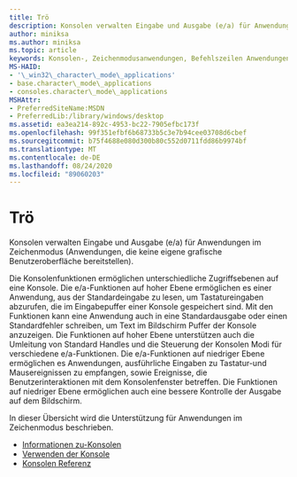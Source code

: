 ```yaml
---
title: Trö
description: Konsolen verwalten Eingabe und Ausgabe (e/a) für Anwendungen im Zeichenmodus (Anwendungen, die keine eigene grafische Benutzeroberfläche bereitstellen).
author: miniksa
ms.author: miniksa
ms.topic: article
keywords: Konsolen-, Zeichenmodusanwendungen, Befehlszeilen Anwendungen, Terminalanwendungen, Konsolen-API
MS-HAID:
- '\_win32\_character\_mode\_applications'
- base.character\_mode\_applications
- consoles.character\_mode\_applications
MSHAttr:
- PreferredSiteName:MSDN
- PreferredLib:/library/windows/desktop
ms.assetid: ea3ea214-892c-4953-bc22-7905efbc173f
ms.openlocfilehash: 99f351efbf6b68733b5c3e7b94cee03708d6cbef
ms.sourcegitcommit: b75f4688e080d300b80c552d0711fdd86b9974bf
ms.translationtype: MT
ms.contentlocale: de-DE
ms.lasthandoff: 08/24/2020
ms.locfileid: "89060203"
---
```

# <a name="consoles"></a>Trö


Konsolen verwalten Eingabe und Ausgabe (e/a) für Anwendungen im Zeichenmodus (Anwendungen, die keine eigene grafische Benutzeroberfläche bereitstellen).

Die Konsolenfunktionen ermöglichen unterschiedliche Zugriffsebenen auf eine Konsole. Die e/a-Funktionen auf hoher Ebene ermöglichen es einer Anwendung, aus der Standardeingabe zu lesen, um Tastatureingaben abzurufen, die im Eingabepuffer einer Konsole gespeichert sind. Mit den Funktionen kann eine Anwendung auch in eine Standardausgabe oder einen Standardfehler schreiben, um Text im Bildschirm Puffer der Konsole anzuzeigen. Die Funktionen auf hoher Ebene unterstützen auch die Umleitung von Standard Handles und die Steuerung der Konsolen Modi für verschiedene e/a-Funktionen. Die e/a-Funktionen auf niedriger Ebene ermöglichen es Anwendungen, ausführliche Eingaben zu Tastatur-und Mausereignissen zu empfangen, sowie Ereignisse, die Benutzerinteraktionen mit dem Konsolenfenster betreffen. Die Funktionen auf niedriger Ebene ermöglichen auch eine bessere Kontrolle der Ausgabe auf dem Bildschirm.

In dieser Übersicht wird die Unterstützung für Anwendungen im Zeichenmodus beschrieben.

- [Informationen zu-Konsolen](about-character-mode-applications.md)
- [Verwenden der Konsole](using-the-console.md)
- [Konsolen Referenz](console-reference.md)

 

 




